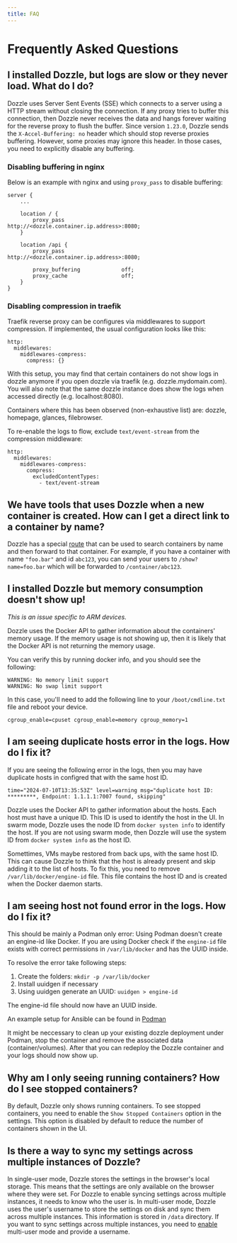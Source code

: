 ```yaml
---
title: FAQ
---
```


# Frequently Asked Questions

## I installed Dozzle, but logs are slow or they never load. What do I do?

Dozzle uses Server Sent Events (SSE) which connects to a server using a HTTP stream without closing the connection. If any proxy tries to buffer this connection, then Dozzle never receives the data and hangs forever waiting for the reverse proxy to flush the buffer. Since version `1.23.0`, Dozzle sends the `X-Accel-Buffering: no` header which should stop reverse proxies buffering. However, some proxies may ignore this header. In those cases, you need to explicitly disable any buffering.

### Disabling buffering in nginx

Below is an example with nginx and using `proxy_pass` to disable buffering:

```
server {
    ...

    location / {
        proxy_pass                  http://<dozzle.container.ip.address>:8080;
    }

    location /api {
        proxy_pass                  http://<dozzle.container.ip.address>:8080;

        proxy_buffering             off;
        proxy_cache                 off;
    }
}
```

### Disabling compression in traefik

Traefik reverse proxy can be configures via middlewares to support compression. If implemented, the usual configuration looks like this:

```
http:
  middlewares:
    middlewares-compress:
      compress: {}
```

With this setup, you may find that certain containers do not show logs in dozzle anymore if you open dozzle via traefik (e.g. dozzle.mydomain.com).
You will also note that the same dozzle instance does show the logs when accessed directly (e.g. localhost:8080).

Containers where this has been observed (non-exhaustive list) are: dozzle, homepage, glances, filebrowser.

To re-enable the logs to flow, exclude `text/event-stream` from the compression middleware:

```
http:
  middlewares:
    middlewares-compress:
      compress:
        excludedContentTypes:
          - text/event-stream
```

## We have tools that uses Dozzle when a new container is created. How can I get a direct link to a container by name?

Dozzle has a special [route](https://github.com/amir20/dozzle/blob/master/assets/pages/show.vue) that can be used to search containers by name and then forward to that container. For example, if you have a container with name `"foo.bar"` and id `abc123`, you can send your users to `/show?name=foo.bar` which will be forwarded to `/container/abc123`.

## I installed Dozzle but memory consumption doesn't show up!

_This is an issue specific to ARM devices._

Dozzle uses the Docker API to gather information about the containers' memory usage. If the memory usage is not showing up, then it is likely that the Docker API is not returning the memory usage.

You can verify this by running docker info, and you should see the following:

```
WARNING: No memory limit support
WARNING: No swap limit support
```

In this case, you'll need to add the following line to your `/boot/cmdline.txt` file and reboot your device.

```
cgroup_enable=cpuset cgroup_enable=memory cgroup_memory=1
```

## I am seeing duplicate hosts error in the logs. How do I fix it?

If you are seeing the following error in the logs, then you may have duplicate hosts in configred that with the same host ID.

```
time="2024-07-10T13:35:53Z" level=warning msg="duplicate host ID: *********, Endpoint: 1.1.1.1:7007 found, skipping"
```

Dozzle uses the Docker API to gather information about the hosts. Each host must have a unique ID. This ID is used to identify the host in the UI. In swarm mode, Dozzle uses the node ID from `docker systen info` to identify the host. If you are not using swarm mode, then Dozzle will use the system ID from `docker system info` as the host ID.

Somettimes, VMs maybe restored from back ups, with the same host ID. This can cause Dozzle to think that the host is already present and skip adding it to the list of hosts. To fix this, you need to remove `/var/lib/docker/engine-id` file. This file contains the host ID and is created when the Docker daemon starts.

## I am seeing host not found error in the logs. How do I fix it?

This should be mainly a Podman only error: Using Podman doesn't create an engine-id like Docker.
If you are using Docker check if the ```engine-id``` file exists with correct permissions in ```/var/lib/docker``` and has the UUID inside.

To resolve the error take following steps:

1. Create the folders:  ```mkdir -p /var/lib/docker```
2. Install uuidgen if necessary
3. Using uuidgen generate an UUID: ```uuidgen > engine-id```

The engine-id file should now have an UUID inside.

An example setup for Ansible can be found in [Podman](podman.md)

It might be neccessary to clean up your existing dozzle deployment under Podman, stop the container and remove the associated data (container/volumes). After that you can redeploy the Dozzle container and your logs should now show up.

## Why am I only seeing running containers? How do I see stopped containers?

By default, Dozzle only shows running containers. To see stopped containers, you need to enable the `Show Stopped Containers` option in the settings. This option is disabled by default to reduce the number of containers shown in the UI.

## Is there a way to sync my settings across multiple instances of Dozzle?

In single-user mode, Dozzle stores the settings in the browser's local storage. This means that the settings are only available on the browser where they were set. For Dozzle to enable syncing settings across multiple instances, it needs to know who the user is. In multi-user mode, Dozzle uses the user's username to store the settings on disk and sync them across multiple instances. This information is stored in `/data` directory. If you want to sync settings across multiple instances, you need to [enable](/guide/authentication) multi-user mode and provide a username.
